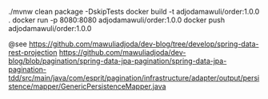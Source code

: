 ./mvnw clean package -DskipTests
docker build -t adjodamawuli/order:1.0.0 .
docker run -p 8080:8080 adjodamawuli/order:1.0.0
docker push adjodamawuli/order:1.0.0


@see https://github.com/mawuliadjoda/dev-blog/tree/develop/spring-data-rest-projection
https://github.com/mawuliadjoda/dev-blog/blob/pagination/spring-data-jpa-pagination/spring-data-jpa-pagination-tdd/src/main/java/com/esprit/pagination/infrastructure/adapter/output/persistence/mapper/GenericPersistenceMapper.java